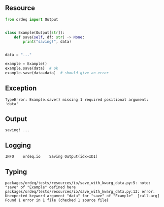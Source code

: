 ## Resource

```python
from ordeq import Output


class Example(Output[str]):
    def save(self, df: str) -> None:
        print("saving!", data)


data = "..."

example = Example()
example.save(data)  # ok
example.save(data=data)  # should give an error

```

## Exception

```text
TypeError: Example.save() missing 1 required positional argument: 'data'
```

## Output

```text
saving! ...

```

## Logging

```text
INFO	ordeq.io	Saving Output(idx=ID1)

```

## Typing

```text
packages/ordeq/tests/resources/io/save_with_kwarg_data.py:5: note: "save" of "Example" defined here
packages/ordeq/tests/resources/io/save_with_kwarg_data.py:13: error: Unexpected keyword argument "data" for "save" of "Example"  [call-arg]
Found 1 error in 1 file (checked 1 source file)

```